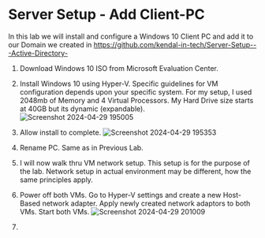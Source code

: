 # Server Setup - Add Client-PC

In this lab we will install and configure a Windows 10 Client PC and add it to our Domain we created in https://github.com/kendal-in-tech/Server-Setup---Active-Directory-

1. Download Windows 10 ISO from Microsoft Evaluation Center.

2. Install Windows 10 using Hyper-V. Specific guidelines for VM configuration depends upon your specific system. For my setup, I used 2048mb of Memory and 4 Virtual Processors. My Hard Drive size starts at 40GB but its dynamic (expandable). ![Screenshot 2024-04-29 195005](https://github.com/kendal-in-tech/Server-Setup-Add-Client-PC/assets/168005414/052a46aa-a6d8-4b5a-a10e-bbf12d6b61e3)

3. Allow install to complete. ![Screenshot 2024-04-29 195353](https://github.com/kendal-in-tech/Server-Setup-Add-Client-PC/assets/168005414/7262cc29-9a5d-459c-a6f7-41fb0e189baa)

4. Rename PC. Same as in Previous Lab.

5. I will now walk thru VM network setup. This setup is for the purpose of the lab. Network setup in actual environment may be different, how the same principles apply.

6. Power off both VMs. Go to Hyper-V settings and create a new Host-Based network adapter. Apply newly created network adaptors to both VMs. Start both VMs. 
![Screenshot 2024-04-29 201009](https://github.com/kendal-in-tech/Server-Setup-Add-Client-PC/assets/168005414/1c2714b6-cec6-4b04-a43d-3863e430c1bc)

7. 
